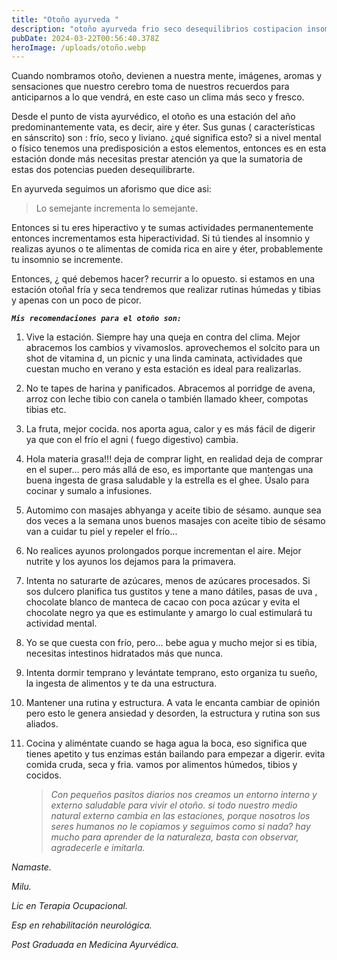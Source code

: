 ```yaml
---
title: "Otoño ayurveda "
description: "otoño ayurveda frio seco desequilibrios costipacion insomio dolores cronicos "
pubDate: 2024-03-22T00:56:40.378Z
heroImage: /uploads/otoño.webp
---
```

Cuando nombramos otoño, devienen a nuestra mente, imágenes, aromas y sensaciones que nuestro cerebro toma de nuestros recuerdos para anticiparnos a lo que vendrá, en este caso un clima más seco y fresco. 

Desde el punto de vista ayurvédico, el otoño es una estación del año predominantemente vata, es decir, aire y éter. Sus gunas ( características en sánscrito) son : frío, seco y  liviano. ¿qué significa esto? si a nivel mental o físico tenemos una predisposición a estos elementos, entonces es en esta estación donde más necesitas prestar atención ya que la sumatoria de estas dos potencias pueden desequilibrarte. 

En ayurveda seguimos un aforismo que dice asi: 

> Lo semejante incrementa lo semejante. 

Entonces si tu eres hiperactivo y te sumas actividades permanentemente entonces incrementamos esta hiperactividad. Si tú tiendes al insomnio y realizas ayunos o te alimentas de comida rica en aire y éter, probablemente tu insomnio se incremente. 

Entonces, ¿ qué debemos hacer? recurrir a lo opuesto. si estamos en una estación otoñal fría y seca tendremos que realizar rutinas húmedas y tibias y apenas con un poco de picor.

***`Mis recomendaciones para el otoño son:`***

1. Vive la estación. Siempre hay una queja en contra del clima. Mejor abracemos los cambios y vivamoslos. aprovechemos el solcito para un shot de vitamina d, un picnic y una linda caminata, actividades que cuestan mucho en verano y esta estación es ideal para realizarlas.  
2. No te tapes de harina y panificados. Abracemos al porridge de avena, arroz con leche tibio con canela o también llamado kheer, compotas tibias etc.
3. La fruta, mejor cocida. nos aporta agua, calor y es más fácil de digerir ya que con el frío el agni ( fuego digestivo) cambia. 
4. Hola materia grasa!!! deja de comprar light, en realidad deja de comprar en el super... pero más allá de eso, es importante que mantengas una buena ingesta de grasa saludable y la estrella es el ghee. Úsalo para cocinar y sumalo a infusiones. 
5. Automimo con masajes abhyanga y aceite tibio de sésamo. aunque sea dos veces a la semana unos buenos masajes con aceite tibio de sésamo van a cuidar tu piel y repeler el frío...
6. No realices ayunos prolongados porque incrementan el aire. Mejor nutrite y los ayunos los dejamos para la primavera.
7. Intenta no saturarte de azúcares, menos de azúcares procesados. Si sos dulcero planifica tus gustitos y tene a mano dátiles, pasas de uva , chocolate blanco de manteca de cacao con poca azúcar y evita el chocolate negro ya que es estimulante y amargo lo cual estimulará tu actividad mental. 
8. Yo se que cuesta con frío, pero... bebe agua y mucho mejor si es tibia, necesitas intestinos hidratados más que nunca. 
9. Intenta dormir temprano y levántate temprano, esto organiza tu sueño, la ingesta de alimentos y te da una estructura.
10. Mantener una rutina y estructura. A vata le encanta cambiar de opinión pero esto le genera ansiedad y desorden, la estructura y rutina son sus aliados. 
11. Cocina y aliméntate cuando se haga agua la boca, eso significa que tienes apetito y tus enzimas están bailando para empezar a digerir. evita comida cruda, seca y fria. vamos por alimentos húmedos, tibios y cocidos. 

    > *Con pequeños pasitos diarios nos creamos un entorno interno y externo saludable para vivir el otoño. si todo nuestro medio natural externo cambia en las estaciones, porque nosotros los seres humanos no le copiamos y seguimos como si nada? hay mucho para aprender de la naturaleza, basta con observar, agradecerle e imitarla.* 

*Namaste.*

*Milu.*

*Lic en Terapia Ocupacional.*

*Esp en rehabilitación neurológica.*

*Post Graduada en Medicina Ayurvédica.*
